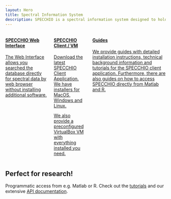 ```yaml
---
layout: Hero
title: Spectral Information System
description: SPECCHIO is a spectral information system designed to hold reference spectra and spectral campaign data obtained by spectroradiometers. The inclusion of a rich metadata set in the data model ensures the longevity of spectral data and enables the sharing of spectral data between research groups. 
---
```


<!-- Features -->
<div class="columns features">

  <!-- Webapp -->
  <a href="http://v473.vanager.de:8080/SPECCHIO_Web_Interface" target="_blank" rel="noopener noreferrer" class="column is-4">
    <div class="card is-shady feature-card">
      <div class="card-image has-text-centered">
        <font-awesome :icon="['fas', 'database']"/>
      </div>
      <div class="card-content">
        <div class="content">
          <h4>SPECCHIO Web Interface</h4>
          <div>The Web Interface allows you searched the database directly for spectral data by web browser without installing additional software.</div>
        </div>
      </div>
    </div>
  </a>

  <!-- Download -->
  <a href="http://v473.vanager.de:8080/SPECCHIO_Web_Interface/search" class="column is-4">
    <div class="card is-shady feature-card">
      <div class="card-image has-text-centered">
        <font-awesome :icon="['fas', 'download']"/>
      </div>
      <div class="card-content">
        <div class="content">
          <h4>SPECCHIO Client / VM</h4>
          <p>Download the latest SPECCHIO Client Application. We have installers for MacOS, Windows and Linux.</p>
          <p>We also provide a preconfigured VirtualBox VM with everything installed you need.</p>
        </div>
      </div>
    </div>
  </a>

  <!-- Guides -->
  <a href="/downloads/guides/" class="column is-4">
    <div class="card is-shady feature-card">
      <div class="card-image has-text-centered">
        <font-awesome :icon="['fas', 'book']"/>
      </div>
      <div class="card-content">
        <div class="content">
          <h4>Guides</h4>
          <p>We provide guides with detailed installation instructions, technical background information and tutorials for the SPECCHIO client application. Furthermore, there are also guides on how to access SPECCHIO directly from Matlab and R.</p>
        </div>
      </div>
    </div>
  </a>
</div>


<!-- Teaser -->
<div class="intro column is-8 is-offset-2">
  <h2 class="title">Perfect for research!</h2>
  <p class="subtitle">
    Programmatic access from e.g. Matlab or R.
    Check out the <a href="http://specchio.ch/programming_course.php">tutorials</a> 
    and our extensive <a href="http://www.specchio.ch/doc/index.html" target="_blank" rel="noopener noreferrer">API documentation</a>.
  </p>
</div>
